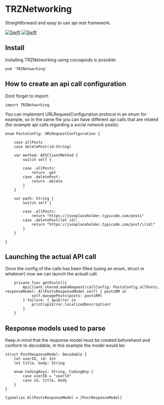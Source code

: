 # TRZNetworking
Straightforward and easy to use api rest framework.

[![Swift](https://img.shields.io/badge/Swift-5.4-orange)](https://img.shields.io/badge/Swift-5.4-orange)
[![Swift](https://img.shields.io/badge/pod-v1.0.0-blue)](https://img.shields.io/badge/pod-v1.0.0-blue)


## Install

Installing TRZNetworking using cocoapods is possible:

```
pod 'TRZNetworking'
```

## How to create an api call configuration

Dont forget to import:

```
import TRZNetworking
```


You can implement URLRequestConfiguration protocol in an enum for example, so in the same file you can have different api calls that are related (for example api calls regarding a social network posts):

```
enum PostsConfig: URLRequestConfiguration {
    
    case allPosts
    case deletePost(id:String)
    
    var method: APIClientMethod {
        switch self {
        
        case .allPosts:
            return .get
        case .deletePost:
            return .delete
        }
    }
    
    var path: String {
        switch self {
        
        case .allPosts:
            return "https://jsonplaceholder.typicode.com/posts"
        case .deletePost(let id):
            return "https://jsonplaceholder.typicode.com/post/\(id)"
        }
    }
    
}
```

## Launching the actual API call

Once the config of the calls has been filled (using an enum, struct or whatever) now we can launch the actuall call:


```
    private func getPosts(){
        ApiClient.shared.makeRequest(callConfig: PostsConfig.allPosts, responseModel: AllPostsResponseModel.self) { postsRM in
            self.managePosts(posts: postsRM)
        } failure: { apiError in
            print(apiError.localizedDescription)
        }
    }
```

## Response models used to parse

Keep in mind that the response model must be created beforehand and conform to decodable, in this example the model would be:

```
struct PostResponseModel: Decodable {
    let userID, id: Int
    let title, body: String

    enum CodingKeys: String, CodingKey {
        case userID = "userId"
        case id, title, body
    }
}

typealias AllPostsResponseModel = [PostResponseModel]
```
